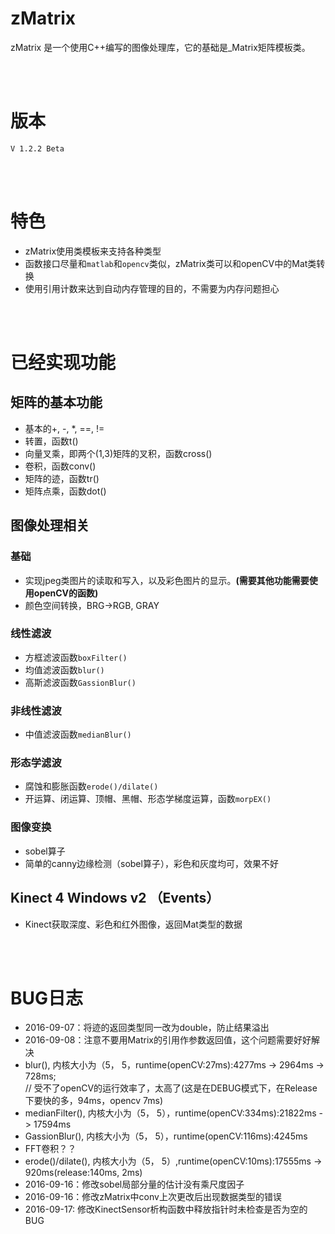# zMatrix

zMatrix 是一个使用C++编写的图像处理库，它的基础是_Matrix矩阵模板类。

<br><br>

# 版本
`V 1.2.2 Beta`

<br><br>

# 特色
* zMatrix使用类模板来支持各种类型<br>
* 函数接口尽量和`matlab`和`opencv`类似，zMatrix类可以和openCV中的Mat类转换<br>
* 使用引用计数来达到自动内存管理的目的，不需要为内存问题担心

<br><br>

# 已经实现功能

## 矩阵的基本功能
* 基本的+, -, *, ==, !=<br>
* 转置，函数t()<br>
* 向量叉乘，即两个(1,3)矩阵的叉积，函数cross()<br>
* 卷积，函数conv()<br>
* 矩阵的迹，函数tr()<br>
* 矩阵点乘，函数dot()<br>

## 图像处理相关
### 基础
* 实现jpeg类图片的读取和写入，以及彩色图片的显示。**(需要其他功能需要使用openCV的函数)**
* 颜色空间转换，BRG->RGB, GRAY

### 线性滤波
* 方框滤波函数`boxFilter()`
* 均值滤波函数`blur()`
* 高斯滤波函数`GassionBlur()`

### 非线性滤波
* 中值滤波函数`medianBlur()`

### 形态学滤波
* 腐蚀和膨胀函数`erode()/dilate()`
* 开运算、闭运算、顶帽、黑帽、形态学梯度运算，函数`morpEX()`

### 图像变换
* sobel算子
* 简单的canny边缘检测（sobel算子），彩色和灰度均可，效果不好

## Kinect 4 Windows v2 （Events）
* Kinect获取深度、彩色和红外图像，返回Mat类型的数据

<br><br>

# BUG日志

* 2016-09-07：将迹的返回类型同一改为double，防止结果溢出
* 2016-09-08：注意不要用Matrix的引用作参数返回值，这个问题需要好好解决
* blur(), 内核大小为（5， 5，runtime(openCV:27ms):4277ms -> 2964ms -> 728ms;<br>// 受不了openCV的运行效率了，太高了(这是在DEBUG模式下，在Release下要快的多，94ms，opencv 7ms)
* medianFilter(), 内核大小为（5， 5），runtime(openCV:334ms):21822ms - > 17594ms
* GassionBlur(), 内核大小为（5， 5），runtime(openCV:116ms):4245ms
* FFT卷积？？
* erode()/dilate(), 内核大小为（5， 5）,runtime(openCV:10ms):17555ms -> 920ms(release:140ms, 2ms)
* 2016-09-16：修改sobel局部分量的估计没有乘尺度因子
* 2016-09-16：修改zMatrix中conv上次更改后出现数据类型的错误
* 2016-09-17: 修改KinectSensor析构函数中释放指针时未检查是否为空的BUG